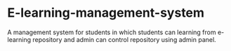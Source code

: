 # E-learning-management-system
A management system for students in which students can learning from e-learning repository and admin can control repository using admin panel.
